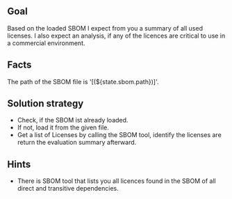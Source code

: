 ## Goal

Based on the loaded SBOM I expect from you a summary of all used licenses.
I also expect an analysis, if any of the licences are critical to use in a commercial
environment.

## Facts

The path of the SBOM file is '[(${state.sbom.path})]'.

## Solution strategy

* Check, if the SBOM ist already loaded.
* If not, load it from the given file.
* Get a list of Licenses by calling the SBOM tool, identify the licenses are return the evaluation summary afterward.

## Hints

* There is SBOM tool that lists you all licences found in the SBOM of all direct and transitive
  dependencies.
